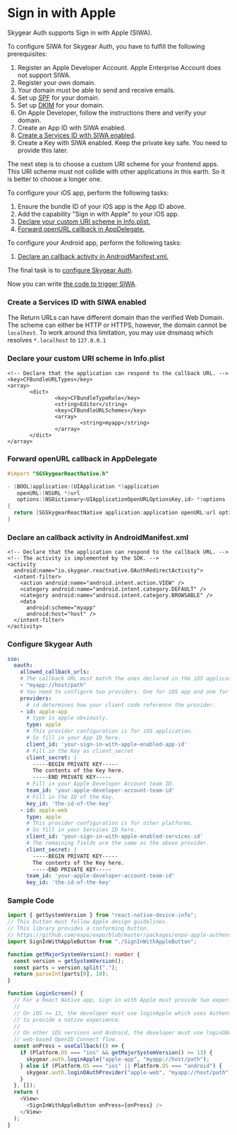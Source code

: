 # Sign in with Apple

Skygear Auth supports Sign in with Apple \(SIWA\).

To configure SIWA for Skygear Auth, you have to fulfill the following prerequisites:

1. Register an Apple Developer Account. Apple Enterprise Account does not support SIWA.
2. Register your own domain.
3. Your domain must be able to send and receive emails.
4. Set up [SPF](https://en.wikipedia.org/wiki/Sender_Policy_Framework) for your domain.
5. Set up [DKIM](https://en.wikipedia.org/wiki/DomainKeys_Identified_Mail) for your domain.
6. On Apple Developer, follow the instructions there and verify your domain.
7. Create an App ID with SIWA enabled.
8. [Create a Services ID with SIWA enabled](sign-in-with-apple.md#create-a-services-id-with-siwa-enabled).
9. Create a Key with SIWA enabled. Keep the private key safe. You need to provide this later.

The next step is to choose a custom URI scheme for your frontend apps. This URI scheme must not collide with other applications in this earth. So it is better to choose a longer one.

To configure your iOS app, perform the following tasks:

1. Ensure the bundle ID of your iOS app is the App ID above.
2. Add the capability "Sign in with Apple" to your iOS app.
3. [Declare your custom URI scheme in Info.plist.](sign-in-with-apple.md#declare-your-custom-uri-scheme-in-info-plist)
4. [Forward openURL callback in AppDelegate.](sign-in-with-apple.md#forward-openurl-callback-in-appdelegate)

To configure your Android app, perform the following tasks:

1. [Declare an callback activity in AndroidManifest.xml.](sign-in-with-apple.md#declare-an-callback-activity-in-androidmanifest-xml)

The final task is to [configure Skygear Auth](sign-in-with-apple.md#configure-skygear-auth).

Now you can write [the code to trigger SIWA](sign-in-with-apple.md#sample-code).

### Create a Services ID with SIWA enabled

The Return URLs can have different domain than the verified Web Domain. The scheme can either be HTTP or HTTPS, however, the domain cannot be `localhost`. To work around this limitation, you may use dnsmasq which resolves `*.localhost` to `127.0.0.1`

### Declare your custom URI scheme in Info.plist

```markup
<!-- Declare that the application can respond to the callback URL. -->
<key>CFBundleURLTypes</key>
<array>
       <dict>
               <key>CFBundleTypeRole</key>
               <string>Editor</string>
               <key>CFBundleURLSchemes</key>
               <array>
                       <string>myapp</string>
               </array>
       </dict>
</array>
```

### Forward openURL callback in AppDelegate

```objectivec
#import "SGSkygearReactNative.h"

- (BOOL)application:(UIApplication *)application
   openURL:(NSURL *)url
   options:(NSDictionary<UIApplicationOpenURLOptionsKey,id> *)options
{
  return [SGSkygearReactNative application:application openURL:url options:options];
}
```

### Declare an callback activity in AndroidManifest.xml

```markup
<!-- Declare that the application can respond to the callback URL. -->
<!-- The activity is implemented by the SDK. -->
<activity
  android:name="io.skygear.reactnative.OAuthRedirectActivity">
  <intent-filter>
    <action android:name="android.intent.action.VIEW" />
    <category android:name="android.intent.category.DEFAULT" />
    <category android:name="android.intent.category.BROWSABLE" />
    <data
      android:scheme="myapp"
      android:host="host" />
  </intent-filter>
</activity>
```

### Configure Skygear Auth

```yaml
sso:
  oauth:
    allowed_callback_urls:
    # The callback URL must match the ones declared in the iOS application and in the Android application.
    - "myapp://host/path"
    # You need to configure two providers. One for iOS app and one for other platforms.
    providers:
      # id determines how your client code reference the provider.
    - id: apple-app
      # type is apple obviously.
      type: apple
      # This provider configuration is for iOS application.
      # So fill in your App ID here.
      client_id: 'your-sign-in-with-apple-enabled-app-id'
      # Fill in the Key as client_secret
      client_secret: |
        -----BEGIN PRIVATE KEY-----
        The contents of the Key here.
        -----END PRIVATE KEY-----
      # Fill in your Apple Developer Account team ID.
      team_id: 'your-apple-developer-account-team-id'
      # Fill in the ID of the Key.
      key_id: 'the-id-of-the-key'
    - id: apple-web
      type: apple
      # This provider configuration is for other platforms.
      # So fill in your Services ID here.
      client_id: 'your-sign-in-with-apple-enabled-services-id'
      # The remaining fields are the same as the above provider.
      client_secret: |
        -----BEGIN PRIVATE KEY-----
        The contents of the Key here.
        -----END PRIVATE KEY-----
      team_id: 'your-apple-developer-account-team-id'
      key_id: 'the-id-of-the-key'

```

### Sample Code

```typescript
import { getSystemVersion } from "react-native-device-info";
// This button must follow Apple design guidelines.
// This library provides a conforming button.
// https://github.com/expo/expo/blob/master/packages/expo-apple-authentication/src/AppleAuthenticationButton.tsx
import SignInWithAppleButton from "./SignInWithAppleButton";

function getMajorSystemVersion(): number {
  const version = getSystemVersion();
  const parts = version.split(".");
  return parseInt(parts[0], 10);
}

function LoginScreen() {
  // For a React Native app, Sign in with Apple must provide two experiences.
  //
  // On iOS >= 13, the developer must use loginApple which uses AuthenticationServices
  // to provide a native experience.
  //
  // On other iOS versions and Android, the developer must use loginOAuthProvider which is the standard
  // web-based OpenID Connect flow.
  const onPress = useCallback(() => {
    if (Platform.OS === "ios" && getMajorSystemVersion() >= 13) {
      skygear.auth.loginApple("apple-app", "myapp://host/path");
    } else if (Platform.OS === "ios" || Platform.OS === "android") {
      skygear.auth.loginOAuthProvider("apple-web", "myapp://host/path");
    }
  }, []);
  return (
    <View>
      <SignInWithAppleButton onPress={onPress} />
    </View>
  );
}
```

